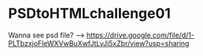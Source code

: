 # PSDtoHTMLchallenge01
Wanna see psd file? --> https://drive.google.com/file/d/1-PLTbzxjoFleWXVwBuXwfJtLyJi5xZbr/view?usp=sharing
